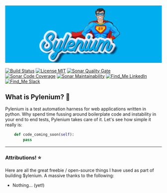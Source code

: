 ![](/.github/.images/sylenium.png)

[![Build Status](https://api.travis-ci.org/symonk/pylenium.svg?branch=master)](https://travis-ci.org/symonk/pylenium)
[![License MIT](https://img.shields.io/badge/License-MIT-brightgreen.svg)](https://github.com/symonk/pylenium/blob/master/LICENSE)
[![Sonar Quality Gate](https://sonarcloud.io/api/project_badges/measure?project=io.symonk.sylenium%pylenium&metric=alert_status)](https://sonarcloud.io/dashboard?id=io.symonk.sylenium%pylenium)
[![Sonar Code Coverage](https://sonarcloud.io/api/project_badges/measure?project=io.symonk.sylenium%pylenium&metric=coverage)](https://sonarcloud.io/component_measures?id=io.symonk.sylenium%pylenium&metric=coverage)
[![Sonar Maintainability](https://sonarcloud.io/api/project_badges/measure?project=io.symonk.sylenium%pylenium&metric=sqale_rating)](https://sonarcloud.io/dashboard?id=io.symonk.sylenium%pylenium)
[![Find_Me LinkedIn](https://img.shields.io/badge/Find_Me-LinkedIn-brightgreen.svg)](https://www.linkedin.com/in/simonk09/)
[![Find_Me Slack](https://img.shields.io/badge/Find_Me-Slack-brightgreen.svg)](https://testersio.slack.com)

## What is Pylenium? :flags: 

Pylenium is a test automation harness for web applications written in python. Why spend time fussing around boilerplate code and instability in your end to end tests, Pylenium takes care of it. Let's see how simple it really is:

```python
    def code_coming_soon(self):
        pass
```

---

### Attributions! :star:

Here are all the great freebie / open-source things I have used as part of building $ylenium.  A massive thanks to the following:

- Nothing... (yet!)

